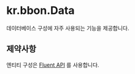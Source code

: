 # kr.bbon.Data

데이터베이스 구성에 자주 사용되는 기능을 제공합니다.


## 제약사항

엔티티 구성은 [Fluent API](https://docs.microsoft.com/ko-kr/ef/core/modeling/#use-fluent-api-to-configure-a-model) 를 사용합니다.